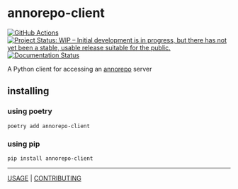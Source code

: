 # annorepo-client

[![GitHub Actions](https://github.com/bramb/annorepo-python-client/workflows/tests/badge.svg)](https://github.com/bramb/annorepo-python-client/actions)
[![Project Status: WIP – Initial development is in progress, but there has not yet been a stable, usable release suitable for the public.](https://www.repostatus.org/badges/latest/wip.svg)](https://www.repostatus.org/#wip)
[![Documentation Status](https://readthedocs.org/projects/annorepo-python-client/badge/?version=latest)](https://annorepo-python-client.readthedocs.io/en/latest/?badge=latest)

A Python client for accessing an [annorepo](https://github.com/brambg/annorepo) server

## installing

### using poetry

```commandline
poetry add annorepo-client
```

### using pip

```commandline
pip install annorepo-client
```

----

[USAGE](usage.md) |
[CONTRIBUTING](CONTRIBUTING.md)